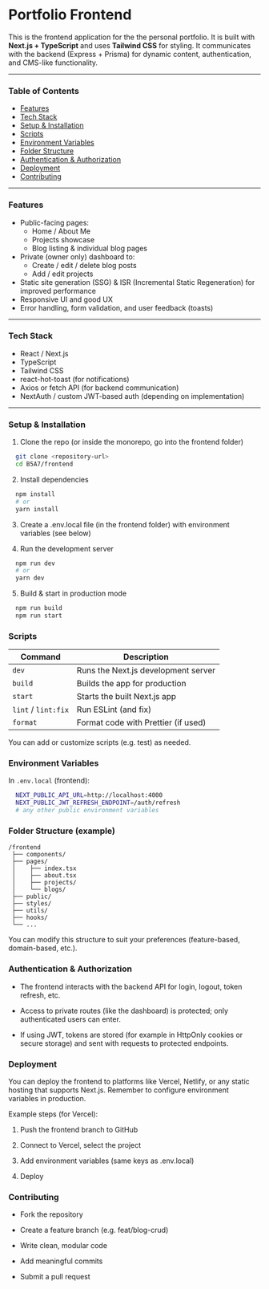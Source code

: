 # Portfolio Frontend

This is the frontend application for the the personal portfolio. It is built with **Next.js + TypeScript** and uses **Tailwind CSS** for styling. It communicates with the backend (Express + Prisma) for dynamic content, authentication, and CMS-like functionality.

---

### Table of Contents

- [Features](#features)
- [Tech Stack](#tech-stack)
- [Setup & Installation](#setup--installation)
- [Scripts](#scripts)
- [Environment Variables](#environment-variables)
- [Folder Structure](#folder-structure)
- [Authentication & Authorization](#authentication--authorization)
- [Deployment](#deployment)
- [Contributing](#contributing)

---

### Features

- Public-facing pages:
  - Home / About Me
  - Projects showcase
  - Blog listing & individual blog pages
- Private (owner only) dashboard to:
  - Create / edit / delete blog posts
  - Add / edit projects
- Static site generation (SSG) & ISR (Incremental Static Regeneration) for improved performance
- Responsive UI and good UX
- Error handling, form validation, and user feedback (toasts)

---

### Tech Stack

- React / Next.js
- TypeScript
- Tailwind CSS
- react-hot-toast (for notifications)
- Axios or fetch API (for backend communication)
- NextAuth / custom JWT-based auth (depending on implementation)

---

### Setup & Installation

1. Clone the repo (or inside the monorepo, go into the frontend folder)
```bash
  git clone <repository-url>
  cd B5A7/frontend
```

2.  Install dependencies
```bash
  npm install
  # or
  yarn install
```
3. Create a .env.local file (in the frontend folder) with environment variables (see below)

4. Run the development server

```bash
  npm run dev
  # or
  yarn dev
```

5. Build & start in production mode

```bash
  npm run build
  npm run start
```

### Scripts

| Command             | Description                         |
| ------------------- | ----------------------------------- |
| `dev`               | Runs the Next.js development server |
| `build`             | Builds the app for production       |
| `start`             | Starts the built Next.js app        |
| `lint` / `lint:fix` | Run ESLint (and fix)                |
| `format`            | Format code with Prettier (if used) |

You can add or customize scripts (e.g. test) as needed.

### Environment Variables

In `.env.local` (frontend):

```bash
  NEXT_PUBLIC_API_URL=http://localhost:4000
  NEXT_PUBLIC_JWT_REFRESH_ENDPOINT=/auth/refresh
  # any other public environment variables
```

### Folder Structure (example)

```
/frontend
 ├── components/
 ├── pages/
 │    ├── index.tsx
 │    ├── about.tsx
 │    ├── projects/
 │    └── blogs/
 ├── public/
 ├── styles/
 ├── utils/
 ├── hooks/
 └── ...
```

You can modify this structure to suit your preferences (feature-based, domain-based, etc.).

### Authentication & Authorization

- The frontend interacts with the backend API for login, logout, token refresh, etc.

- Access to private routes (like the dashboard) is protected; only authenticated users can enter.

- If using JWT, tokens are stored (for example in HttpOnly cookies or secure storage) and sent with requests to protected endpoints.

### Deployment

You can deploy the frontend to platforms like Vercel, Netlify, or any static hosting that supports Next.js.
Remember to configure environment variables in production.

Example steps (for Vercel):

1. Push the frontend branch to GitHub

2. Connect to Vercel, select the project

3. Add environment variables (same keys as .env.local)

4. Deploy

### Contributing

- Fork the repository

- Create a feature branch (e.g. feat/blog-crud)

- Write clean, modular code

- Add meaningful commits

- Submit a pull request